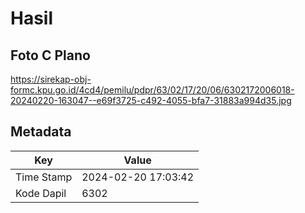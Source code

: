 # Hasil

## Foto C Plano

https://sirekap-obj-formc.kpu.go.id/4cd4/pemilu/pdpr/63/02/17/20/06/6302172006018-20240220-163047--e69f3725-c492-4055-bfa7-31883a994d35.jpg


## Metadata

| Key        | Value               |
| ---------- | ------------------- |
| Time Stamp | 2024-02-20 17:03:42 |
| Kode Dapil | 6302                |



